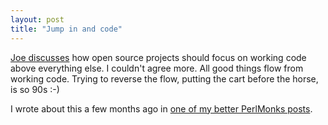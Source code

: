 ```yaml
---
layout: post
title: "Jump in and code"
---
```




<a href="http://roller.anthonyeden.com/page/jduska/20020930">Joe discusses</a> how open source projects should focus on working code above everything else. I couldn't agree more. All good things flow from working code. Trying to reverse the flow, putting the cart before the horse, is so 90s :-)

<p>I wrote about this a few months ago in <a href="http://www.perlmonks.org/index.pl?node_id=177376">one of my better PerlMonks posts</a>.</p>


